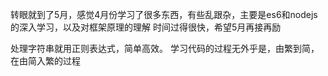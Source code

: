 转眼就到了5月，感觉4月份学习了很多东西，有些乱跟杂，主要是es6和nodejs的深入学习，以及对框架原理的理解
时间过得很快，希望5月再接再励


处理字符串就用正则表达式，简单高效。
学习代码的过程无外乎是，由繁到简，在由简入繁的过程
